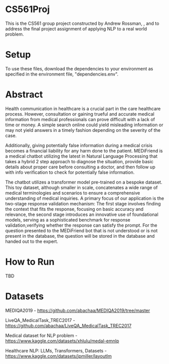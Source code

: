 # CS561Proj

This is the CS561 group project constructed by Andrew Rossman, , and to address the final project assignment of applying NLP to a real world problem.

# Setup

To use these files, download the dependencies to your environment as specified in the environment file, "dependencies.env". 

# Abstract

Health communication in healthcare is a crucial part in the care healthcare process. However, consultation or gaining trueful and accurate medical information from medical professionals can prove difficult with a lack of time or money. A simple search online could yield misleading information or may not yield answers in a timely fashion depending on the severity of the case. 

Additionally, giving potentially false information during a medical crisis becomes a financial liability for any harm done to the patient. MEDiFriend is a medical chatbot utilizing the latest in Natural Language Processing that takes a hybrid 2 step approach to diagnose the situation, provide basic details about proper care before consulting a doctor, and then follow up with info verification to check for potentially false information. 

The chatbot utilizes a transformer model pre-trained on a bespoke dataset. This toy dataset, although smaller in scale, concatenates a wide range of medical terminologies and scenarios to ensure a comprehensive understanding of medical inquiries. A primary focus of our application is the two-stage response validation mechanism: The first stage involves finding the context that fits the response, focusing on basic accuracy and relevance, the second stage introduces an innovative use of foundational models, serving as a sophisticated benchmark for response validation,verifying whether the response can satisfy the prompt. For the question presented to the MEDiFriend bot that is not understood or is not present in the database, the question will be stored in the database and handed out to the expert.

# How to Run

TBD

# Datasets
MEDIQA2019 - https://github.com/abachaa/MEDIQA2019/tree/master

LiveQA_MedicalTask_TREC2017 - https://github.com/abachaa/LiveQA_MedicalTask_TREC2017

Medical dataset for NLP problem - https://www.kaggle.com/datasets/xhlulu/medal-emnlp

Healthcare NLP: LLMs, Transformers, Datasets - https://www.kaggle.com/datasets/jpmiller/layoutlm

